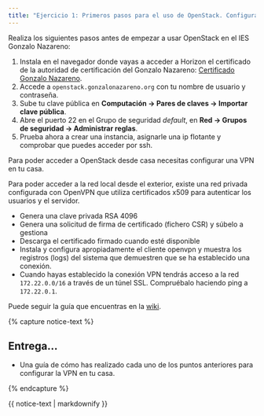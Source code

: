 ```yaml
---
title: "Ejercicio 1: Primeros pasos para el uso de OpenStack. Configuración del cliente VPN."
---
```


Realiza los siguientes pasos antes de empezar a usar OpenStack en el IES Gonzalo Nazareno:

1. Instala en el navegador donde vayas a acceder a Horizon el certificado de la autoridad de certificación del Gonzalo Nazareno: [Certificado Gonzalo Nazareno](https://dit.gonzalonazareno.org/gestiona/info/documentacion/doc/gonzalonazareno.crt).
2. Accede a `openstack.gonzalonazareno.org` con tu nombre de usuario y contraseña.
3. Sube tu clave pública en **Computación -> Pares de claves -> Importar clave pública**.
4. Abre el puerto 22 en el Grupo de seguridad *default*, en **Red -> Grupos de seguridad -> Administrar reglas**.
5. Prueba ahora a crear una instancia, asignarle una ip flotante y comprobar que puedes acceder por ssh.

Para poder acceder a OpenStack desde casa necesitas configurar una VPN en tu casa.

Para poder acceder a la red local desde el exterior, existe una red privada configurada con OpenVPN que utiliza certificados x509 para autenticar los usuarios y el servidor.

* Genera una clave privada RSA 4096
* Genera una solicitud de firma de certificado (fichero CSR) y súbelo a gestiona
* Descarga el certificado firmado cuando esté disponible
* Instala y configura apropiadamente el cliente openvpn y muestra los registros (logs) del sistema que demuestren que se ha establecido una conexión.
* Cuando hayas establecido la conexión VPN tendrás acceso a la red `172.22.0.0/16` a través de un túnel SSL. Compruébalo haciendo ping a `172.22.0.1`.

Puede seguir la guía que encuentras en la [wiki](https://dit.gonzalonazareno.org/redmine/projects/asir2/wiki/Conexi%C3%B3n_remota_OpenVPN_a_trav%C3%A9s_de_sputnik).

{% capture notice-text %}
## Entrega...

* Una guía de cómo has realizado cada uno de los puntos anteriores para configurar la VPN en tu casa.

{% endcapture %}<div class="notice--info">{{ notice-text | markdownify }}</div>




